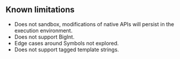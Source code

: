 
## Known limitations

- Does not sandbox, modifications of native APIs will persist in the execution environment.
- Does not support BigInt.
- Edge cases around Symbols not explored.
- Does not support tagged template strings.



